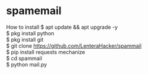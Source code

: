# spamemail

 How to install
$ apt update && apt upgrade -y<br>
$ pkg install python<br>
$ pkg install git<br>
$ git clone https://github.com/LenteraHacker/spammail<br>
$ pip install requests mechanize<br>
$ cd spammail<br>
$ python mail.py
